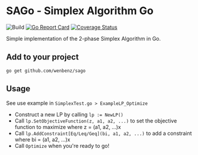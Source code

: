 # SAGo - Simplex Algorithm Go
![Build](https://github.com/wenbenz/sago/workflows/Build/badge.svg)
[![Go Report Card](https://goreportcard.com/badge/github.com/wenbenz/sago)](https://goreportcard.com/report/github.com/wenbenz/sago)
[![Coverage Status](https://coveralls.io/repos/github/wenbenz/sago/badge.svg)](https://coveralls.io/github/wenbenz/sago)

Simple implementation of the 2-phase Simplex Algorithm in Go.

## Add to your project
```go get github.com/wenbenz/sago```

## Usage
See use example in `SimplexTest.go > ExampleLP_Optimize`
- Construct a new LP by calling `lp := NewLP()`
- Call `lp.SetObjectiveFunction(z, a1, a2, ...)` to set the objective function to maximize where z = (a1, a2, ...)x
- Call `lp.AddConstraint[Eq/Leq/Geq](bi, a1, a2, ...)` to add a constraint where bi = (a1, a2, ...)x
- Call `Optimize` when you're ready to go!

